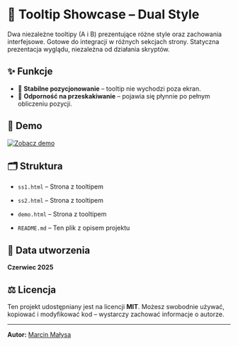 # 🧰 Tooltip Showcase – Dual Style

Dwa niezależne tooltipy (A i B) prezentujące różne style oraz zachowania interfejsowe. Gotowe do integracji w różnych sekcjach strony. Statyczna prezentacja wyglądu, niezależna od działania skryptów.

## ✨ Funkcje

- 🧱 **Stabilne pozycjonowanie** – tooltip nie wychodzi poza ekran.
- 🚫 **Odporność na przeskakiwanie** – pojawia się płynnie po pełnym obliczeniu pozycji.


## 🔗 Demo
[![Zobacz demo](https://img.shields.io/badge/🔗%20Zobacz%20Demo-blue?style=for-the-badge)](https://dresnok.github.io/Tooltip-dual/demo.html)

## 🗂️ Struktura
- `ss1.html` – Strona z tooltipem
- `ss2.html` – Strona z tooltipem
- `demo.html` – Strona z tooltipem

- `README.md` – Ten plik z opisem projektu


## 📅 Data utworzenia
**Czerwiec 2025**

## ⚖️ Licencja
Ten projekt udostępniany jest na licencji **MIT**. Możesz swobodnie używać, kopiować i modyfikować kod – wystarczy zachować informacje o autorze.

---

**Autor:** [Marcin Małysa](https://github.com/dresnok)  

